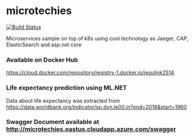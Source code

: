 # microtechies

[![Build Status](https://dev.azure.com/jesulink2514/MicroTechies/_apis/build/status/jesulink2514.microtechies?branchName=master)](https://dev.azure.com/jesulink2514/MicroTechies/_build/latest?definitionId=5&branchName=master)

Microservices sample on top of k8s using cool technology as Jaeger, CAP, ElasticSearch and asp.net core

### Available on Docker Hub 

https://cloud.docker.com/repository/registry-1.docker.io/jesulink2514

### Life expectancy prediction using ML.NET 

Data about life expectancy was extracted from https://data.worldbank.org/indicator/sp.dyn.le00.in?end=2018&start=1960

### Swagger Document available at http://microtechies.eastus.cloudapp.azure.com/swagger


